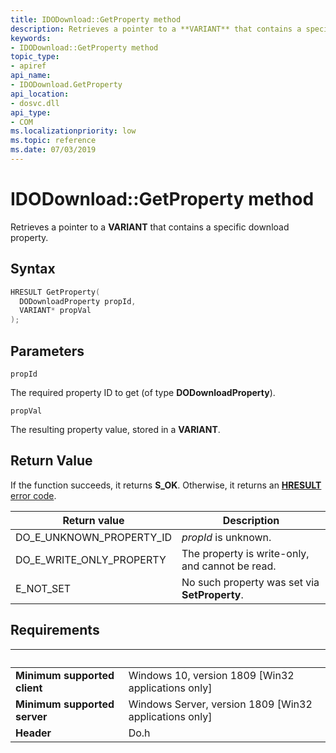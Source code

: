 ```yaml
---
title: IDODownload::GetProperty method
description: Retrieves a pointer to a **VARIANT** that contains a specific download property.
keywords:
- IDODownload::GetProperty method
topic_type:
- apiref
api_name:
- IDODownload.GetProperty
api_location:
- dosvc.dll
api_type:
- COM
ms.localizationpriority: low
ms.topic: reference
ms.date: 07/03/2019
---
```


# IDODownload::GetProperty method

Retrieves a pointer to a **VARIANT** that contains a specific download property.

## Syntax

```cpp
HRESULT GetProperty(
  DODownloadProperty propId, 
  VARIANT* propVal
);
```

## Parameters

`propId`

The required property ID to get (of type **DODownloadProperty**).

`propVal`

The resulting property value, stored in a **VARIANT**.

## Return Value

If the function succeeds, it returns **S_OK**. Otherwise, it returns an [**HRESULT**](/windows/desktop/com/structure-of-com-error-codes) [error code](/windows/desktop/com/com-error-codes-10).

|Return value|Description|
|-|-|
|DO_E_UNKNOWN_PROPERTY_ID|*propId* is unknown.|
|DO_E_WRITE_ONLY_PROPERTY|The property is write-only, and cannot be read.|
|E_NOT_SET|No such property was set via **SetProperty**.|

## Requirements

| &nbsp; | &nbsp; |
| ---- |:---- |
| **Minimum supported client** | Windows 10, version 1809 \[Win32 applications only\] |
| **Minimum supported server** | Windows Server, version 1809 \[Win32 applications only\] |
| **Header** | Do.h |
